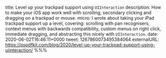 title: Level up your trackpad support using `UIInteraction`
description: How to make your iOS app work well with scrolling, secondary clicking and dragging on a trackpad or mouse.
micro: I wrote about taking your iPad trackpad support up a level, covering: scrolling with pan recognisers, context menus with backwards compatibility, custom menus on right click, immediate dragging, and abstracting this nicely with `UIInteraction`.
date: 2020-06-02T16:46:11+0000
tweet: 1267860073495384064
externalURL: https://pspdfkit.com/blog/2020/level-up-your-trackpad-support-using-uiinteraction/
%%%
